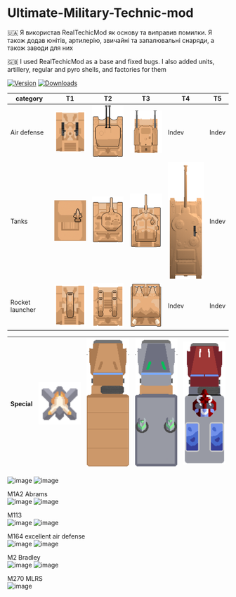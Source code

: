 # Ultimate-Military-Technic-mod
🇺🇦 Я використав RealTechicMod як основу та виправив помилки. Я також додав юнітів, артилерію, звичайні та запалювальні снаряди, а також заводи для них

🇬🇧 I used RealTechicMod as a base and fixed bugs. I also added units, artillery, regular and pyro shells, and factories for them

[![Version](https://img.shields.io/github/v/release/Volproil/Ultimate-Military-Technic?color=green&include_prereleases&label=Latest%20version&logo=github&logoColor=white&style=for-the-badge)](https://github.com/Volproil/Ultimate-Military-Technic/releases)
[![Downloads](https://img.shields.io/github/downloads/Volproil/Ultimate-Military-Technic/total?color=red&label=Total%20Downloads&logo=github&logoColor=white&style=for-the-badge)](https://github.com/Volproil/Ultimate-Military-Technic/releases)


| category       | T1                                                                 | T2         | T3         | T4         | T5         |
|---------------|--------------------------------------------------------------------|------------|------------|------------|------------|
| Air defense   | <img src="https://github.com/Volproil/Ultimate-Military-Technic/blob/main/sprites/units/american/M163-VADS-full.png" width="120"> | <img src="https://github.com/Volproil/Ultimate-Military-Technic/blob/main/sprites/units/american/M247-full.png" width="120">   | <img src="https://github.com/Volproil/Ultimate-Military-Technic/blob/main/sprites/units/german/gepard-full.png" width="120">  | Indev   | Indev   |
| Tanks         | <img src="https://github.com/Volproil/Ultimate-Military-Technic/blob/main/sprites/units/american/m113-full.png" width="120"> | <img src="https://github.com/Volproil/Ultimate-Military-Technic/blob/main/sprites/units/american/m2bradley-full.png" width="120">   | <img src="https://github.com/Volproil/Ultimate-Military-Technic/blob/main/sprites/units/american/abrams-full.png" width="120"> | <img src="https://github.com/Volproil/Ultimate-Military-Technic/blob/main/sprites/units/american/T28-full.png" width="120"> | Indev   |
| Rocket launcher      | <img src="https://github.com/Volproil/Ultimate-Military-Technic/blob/main/sprites/units/american/ATGM-Vehicle-full.png" width="120">                                            | <img src="https://github.com/Volproil/Ultimate-Military-Technic/blob/main/sprites/units/american/MIM-72-full.png" width="120"> | <img src="https://github.com/Volproil/Ultimate-Military-Technic/blob/main/sprites/units/american/m270mlrs-full.png" width="120">   | Indev  | Indev  |

| **Special** | <img src="https://github.com/Volproil/Ultimate-Military-Technic/blob/main/sprites/units/ukrainian/fpvdrone1-full.png" width="120"> | <img src="https://github.com/Volproil/Ultimate-Military-Technic/blob/main/sprites/units/american/m35.png" width="120"> | <img src="https://github.com/Volproil/Ultimate-Military-Technic/blob/main/sprites/units/american/m35-heal-full.png" width="120"> | <img src="https://github.com/Volproil/Ultimate-Military-Technic/blob/main/sprites/units/american/m35-firetruck-full.png" width="120"> |
|-------------|---|---|---|---|




![image](https://github.com/Volproil/Ultimate-Military-Technic-mod/assets/88111301/0c59f7d9-8e18-459e-b144-23c944f6e403) ![image](https://github.com/Volproil/Ultimate-Military-Technic-mod/assets/88111301/219b5fec-13fb-4974-98a1-626a38521f84)

M1A2 Abrams          
 ![image](https://github.com/Volproil/Ultimate-Military-Technic-mod/assets/88111301/777f4352-d660-4be0-aa5d-4fb3cd868107) ![image](https://github.com/Volproil/Ultimate-Military-Technic-mod/assets/88111301/099fc349-f258-487e-b794-4cab605deea7)


M113          
![image](https://github.com/Volproil/Ultimate-Military-Technic-mod/assets/88111301/a3a34897-b3bb-4254-be47-c19e1edf8775) ![image](https://github.com/Volproil/Ultimate-Military-Technic-mod/assets/88111301/36b42914-29cc-4384-b7c2-4fa7739158d2)


M164 excellent air defense          
![image](https://github.com/Volproil/Ultimate-Military-Technic-mod/assets/88111301/5d230a6f-61d7-44f1-b722-f49ea1a42cab) ![image](https://github.com/Volproil/Ultimate-Military-Technic-mod/assets/88111301/4f32c972-a001-48b9-86d7-5b61b5f60a99)


M2 Bradley          
![image](https://github.com/Volproil/Ultimate-Military-Technic-mod/assets/88111301/2d0a14aa-bb70-4614-b4d9-a97caf8e439e) ![image](https://github.com/Volproil/Ultimate-Military-Technic-mod/assets/88111301/da041785-47de-4871-b73c-1a937c66a760)

M270 MLRS      
![image](https://github.com/Volproil/Ultimate-Military-Technic-mod/assets/88111301/d02d44bb-ff2f-491a-92bb-754ec5158730)

